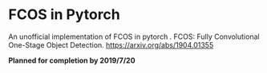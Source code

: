 # FCOS in Pytorch

An unofficial implementation of FCOS in pytorch .
FCOS: Fully Convolutional One-Stage Object Detection.
https://arxiv.org/abs/1904.01355



**Planned for completion by 2019/7/20**

